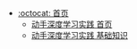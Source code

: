- [:octocat: 首页](/README.md)
  - [动手深度学习实践 首页](md/dl-inaction/README.md)
  - [动手深度学习实践 基础知识](md/dl-inaction/preliminary.md)
